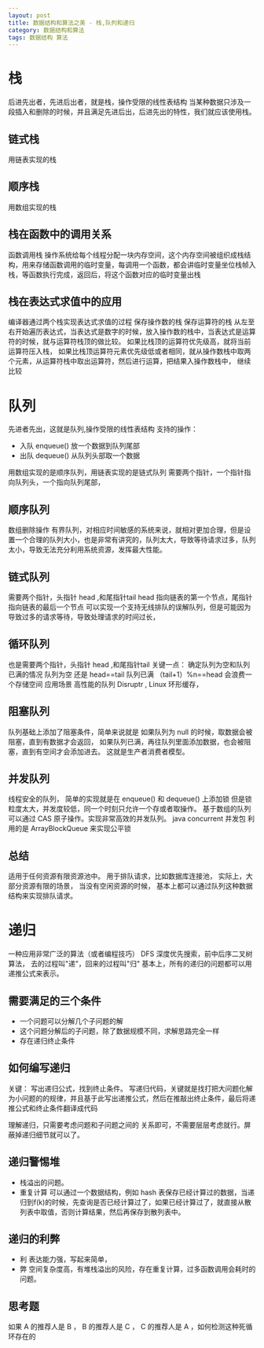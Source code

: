 ```yaml
---
layout: post
title: 数据结构和算法之美 - 栈,队列和递归
category: 数据结构和算法
tags: 数据结构 算法
---
```

<!-- * content -->
<!-- {:toc} -->

# 栈
后进先出者，先进后出者，就是栈，操作受限的线性表结构
当某种数据只涉及一段插入和删除的时候，并且满足先进后出，后进先出的特性，我们就应该使用栈。

## 链式栈
用链表实现的栈
## 顺序栈
用数组实现的栈

## 栈在函数中的调用关系
函数调用栈
操作系统给每个线程分配一块内存空间，这个内存空间被组织成栈结构，用来存储函数调用的临时变量，每调用一个函数，都会讲临时变量坐位栈帧入栈，等函数执行完成，返回后，将这个函数对应的临时变量出栈

## 栈在表达式求值中的应用
编译器通过两个栈实现表达式求值的过程
保存操作数的栈
保存运算符的栈
从左至右开始遍历表达式，当表达式是数字的时候，放入操作数的栈中，当表达式是运算符的时候，就与运算符栈顶的做比较。
如果比栈顶的运算符优先级高，就将当前运算符压入栈，
如果比栈顶运算符元素优先级低或者相同，就从操作数栈中取两个元素，从运算符栈中取出运算符，然后进行运算，把结果入操作数栈中，
继续比较

# 队列
先进者先出，这就是队列,操作受限的线性表结构
支持的操作：
* 入队 enqueue() 放一个数据到队列尾部
* 出队 dequeue() 从队列头部取一个数据

用数组实现的是顺序队列，用链表实现的是链式队列
需要两个指针，一个指针指向队列头，一个指向队列尾部，
## 顺序队列
数组删除操作
有界队列，对相应时间敏感的系统来说，就相对更加合理，但是设置一个合理的队列大小，也是非常有讲究的，队列太大，导致等待请求过多，队列太小，导致无法充分利用系统资源，发挥最大性能。
## 链式队列
需要两个指针，头指针 head ,和尾指针tail
head 指向链表的第一个节点，尾指针指向链表的最后一个节点
可以实现一个支持无线排队的误解队列，但是可能因为导致过多的请求等待，导致处理请求的时间过长，

## 循环队列
也是需要两个指针，头指针 head ,和尾指针tail
关键一点： 确定队列为空和队列已满的情况
队列为空 还是 head==tail
队列已满  （tail+1）%n==head
会浪费一个存储空间
应用场景   高性能的队列 Disruptr , Linux 环形缓存，

## 阻塞队列  
队列基础上添加了阻塞条件，简单来说就是
如果队列为 null 的时候，取数据会被阻塞，直到有数据才会返回，
如果队列已满，再往队列里面添加数据，也会被阻塞，直到有空间才会添加进去。
这就是生产者消费者模型。

## 并发队列
线程安全的队列，
简单的实现就是在 enqueue() 和 dequeue() 上添加锁
但是锁粒度太大，并发度较低，同一个时刻只允许一个存或者取操作。
基于数组的队列可以通过 CAS 原子操作。实现非常高效的并发队列。
java concurrent 并发包 利用的是 ArrayBlockQueue 来实现公平锁

## 总结
适用于任何资源有限资源池中。 用于排队请求，比如数据库连接池，
实际上，大部分资源有限的场景， 当没有空闲资源的时候， 基本上都可以通过队列这种数据结构来实现排队请求。

# 递归
一种应用非常广泛的算法（或者编程技巧）
DFS 深度优先搜索，前中后序二叉树算法，
去的过程叫"递"，回来的过程叫"归"
基本上，所有的递归的问题都可以用递推公式来表示。
## 需要满足的三个条件
* 一个问题可以分解几个子问题的解
* 这个问题分解后的子问题，除了数据规模不同，求解思路完全一样
* 存在递归终止条件

## 如何编写递归
关键： 写出递归公式，找到终止条件。
写递归代码，关键就是找打把大问题化解为小问题的的规律，并且基于此写出递推公式，然后在推敲出终止条件，最后将递推公式和终止条件翻译成代码

理解递归，只需要考虑问题和子问题之间的 关系即可，不需要层层考虑就行。屏蔽掉递归细节就可以了。
## 递归警惕堆
* 栈溢出的问题。
* 重复计算
可以通过一个数据结构，例如 hash 表保存已经计算过的数据，当递归到f(k)的时候，先查询是否已经计算过了，如果已经计算过了，就直接从散列表中取值，否则计算结果，然后再保存到散列表中。
## 递归的利弊
* 利  表达能力强，写起来简单，
* 弊  空间复杂度高，有堆栈溢出的风险，存在重复计算，过多函数调用会耗时的问题。

## 思考题
如果 A 的推荐人是 B ， B 的推荐人是 C ， C 的推荐人是 A ，如何检测这种死循环存在的
